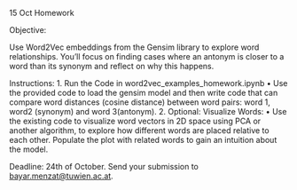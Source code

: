 15 Oct Homework

Objective:

Use Word2Vec embeddings from the Gensim library to explore word relationships. You’ll focus on finding cases where an antonym is closer to a word than its synonym and reflect on why this happens.

Instructions:
	1.	Run the Code in word2vec_examples_homework.ipynb
	•	Use the provided code to load the gensim model and then write code that can compare word distances (cosine distance) between word pairs: word 1, word2 (synonym) and word 3(antonym).
	2.	Optional: Visualize Words:
	•	Use the existing code to visualize word vectors in 2D space using PCA or another algorithm, to explore how different words are placed relative to each other. Populate the plot with related words to gain an intuition about the model.

 Deadline: 24th of October.
Send your submission to bayar.menzat@tuwien.ac.at.

